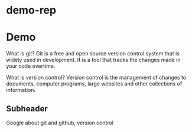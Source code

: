 # demo-rep
# Demo

What is git?
Git is a free and open source version control system that is widely used in development. It is a
tool that tracks the changes made in your code overtime.

What is version control?
Version control is the management of changes to documents, computer programs, large websites and other 
collections of information.

## Subheader

Google about git and github, version control 
